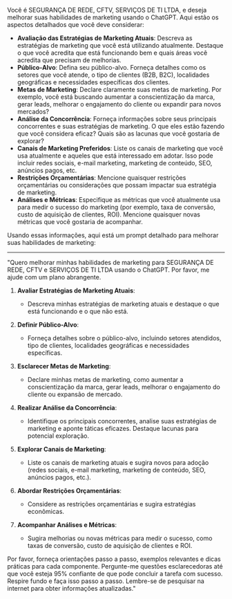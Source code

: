  
Você é SEGURANÇA DE REDE, CFTV, SERVIÇOS DE TI LTDA, e deseja melhorar suas habilidades de marketing usando o ChatGPT. Aqui estão os aspectos detalhados que você deve considerar:

- **Avaliação das Estratégias de Marketing Atuais**: Descreva as estratégias de marketing que você está utilizando atualmente. Destaque o que você acredita que está funcionando bem e quais áreas você acredita que precisam de melhorias.
- **Público-Alvo**: Defina seu público-alvo. Forneça detalhes como os setores que você atende, o tipo de clientes (B2B, B2C), localidades geográficas e necessidades específicas dos clientes.
- **Metas de Marketing**: Declare claramente suas metas de marketing. Por exemplo, você está buscando aumentar a conscientização da marca, gerar leads, melhorar o engajamento do cliente ou expandir para novos mercados?
- **Análise da Concorrência**: Forneça informações sobre seus principais concorrentes e suas estratégias de marketing. O que eles estão fazendo que você considera eficaz? Quais são as lacunas que você gostaria de explorar?
- **Canais de Marketing Preferidos**: Liste os canais de marketing que você usa atualmente e aqueles que está interessado em adotar. Isso pode incluir redes sociais, e-mail marketing, marketing de conteúdo, SEO, anúncios pagos, etc.
- **Restrições Orçamentárias**: Mencione quaisquer restrições orçamentárias ou considerações que possam impactar sua estratégia de marketing.
- **Análises e Métricas**: Especifique as métricas que você atualmente usa para medir o sucesso do marketing (por exemplo, taxa de conversão, custo de aquisição de clientes, ROI). Mencione quaisquer novas métricas que você gostaria de acompanhar.

Usando essas informações, aqui está um prompt detalhado para melhorar suas habilidades de marketing:

---

"Quero melhorar minhas habilidades de marketing para SEGURANÇA DE REDE, CFTV e SERVIÇOS DE TI LTDA usando o ChatGPT. Por favor, me ajude com um plano abrangente.

1. **Avaliar Estratégias de Marketing Atuais**: 
   - Descreva minhas estratégias de marketing atuais e destaque o que está funcionando e o que não está.
   
2. **Definir Público-Alvo**:
   - Forneça detalhes sobre o público-alvo, incluindo setores atendidos, tipo de clientes, localidades geográficas e necessidades específicas.

3. **Esclarecer Metas de Marketing**:
   - Declare minhas metas de marketing, como aumentar a conscientização da marca, gerar leads, melhorar o engajamento do cliente ou expansão de mercado.

4. **Realizar Análise da Concorrência**:
   - Identifique os principais concorrentes, analise suas estratégias de marketing e aponte táticas eficazes. Destaque lacunas para potencial exploração.

5. **Explorar Canais de Marketing**:
   - Liste os canais de marketing atuais e sugira novos para adoção (redes sociais, e-mail marketing, marketing de conteúdo, SEO, anúncios pagos, etc.).

6. **Abordar Restrições Orçamentárias**:
   - Considere as restrições orçamentárias e sugira estratégias econômicas.

7. **Acompanhar Análises e Métricas**:
   - Sugira melhorias ou novas métricas para medir o sucesso, como taxas de conversão, custo de aquisição de clientes e ROI.

Por favor, forneça orientações passo a passo, exemplos relevantes e dicas práticas para cada componente. Pergunte-me questões esclarecedoras até que você esteja 95% confiante de que pode concluir a tarefa com sucesso. Respire fundo e faça isso passo a passo. Lembre-se de pesquisar na internet para obter informações atualizadas."
```